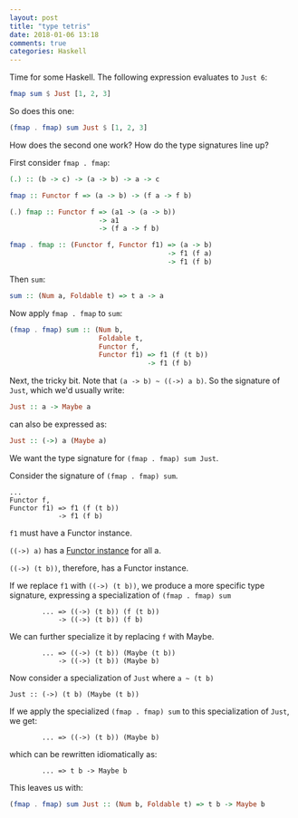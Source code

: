 ```yaml
---
layout: post
title: "type tetris"
date: 2018-01-06 13:18
comments: true
categories: Haskell
---
```


Time for some Haskell. The following expression evaluates to `Just 6`:
```haskell
fmap sum $ Just [1, 2, 3]
```

So does this one:
```haskell
(fmap . fmap) sum Just $ [1, 2, 3]
```

How does the second one work? How do the type signatures line up?

First consider `fmap . fmap`:
```haskell
(.) :: (b -> c) -> (a -> b) -> a -> c

fmap :: Functor f => (a -> b) -> (f a -> f b)

(.) fmap :: Functor f => (a1 -> (a -> b))
                      -> a1
                      -> (f a -> f b)

fmap . fmap :: (Functor f, Functor f1) => (a -> b)
                                       -> f1 (f a)
                                       -> f1 (f b)
```

Then `sum`:
```haskell
sum :: (Num a, Foldable t) => t a -> a
```

Now apply `fmap . fmap` to `sum`:
```haskell
(fmap . fmap) sum :: (Num b,
                      Foldable t,
                      Functor f,
                      Functor f1) => f1 (f (t b))
                                  -> f1 (f b)
```

Next, the tricky bit.
Note that `(a -> b) ~ ((->) a b)`.
So the signature of `Just`, which we'd usually write:
```haskell
Just :: a -> Maybe a
```
can also be expressed as:
```haskell
Just :: (->) a (Maybe a)
```

We want the type signature for `(fmap . fmap) sum Just`.

Consider the signature of `(fmap . fmap) sum`.
```
...
Functor f,
Functor f1) => f1 (f (t b))
            -> f1 (f b)
```

`f1` must have a Functor instance.

`((->) a)` has a [Functor instance](https://github.com/ghc/packages-base/blob/52c0b09036c36f1ed928663abb2f295fd36a88bb/GHC/Base.lhs#L234) for all a.

`((->) (t b))`, therefore, has a Functor instance.

If we replace `f1` with `((->) (t b))`, we produce a more specific type signature, expressing a specialization of `(fmap . fmap) sum`
```
        ... => ((->) (t b)) (f (t b))
            -> ((->) (t b)) (f b)
```

We can further specialize it by replacing `f` with Maybe.
```
        ... => ((->) (t b)) (Maybe (t b))
            -> ((->) (t b)) (Maybe b)
```

Now consider a specialization of `Just` where `a ~ (t b)`
```
Just :: (->) (t b) (Maybe (t b))
```

If we apply the specialized `(fmap . fmap) sum` to this specialization of `Just`, we get:
```
        ... => ((->) (t b)) (Maybe b)
```
which can be rewritten idiomatically as:
```
        ... => t b -> Maybe b
```

This leaves us with:
```haskell
(fmap . fmap) sum Just :: (Num b, Foldable t) => t b -> Maybe b
```
